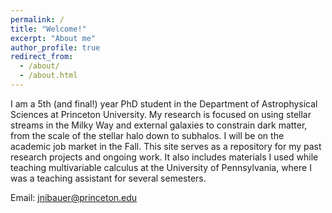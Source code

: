 ```yaml
---
permalink: /
title: "Welcome!"
excerpt: "About me"
author_profile: true
redirect_from: 
  - /about/
  - /about.html
---
```

I am a 5th (and final!) year PhD student in the Department of Astrophysical Sciences at Princeton University. My research is focused on using stellar streams in the Milky Way and external galaxies to constrain dark matter, from the scale of the stellar halo down to subhalos. I will be on the academic job market in the Fall. This site serves as a repository for my past research projects and ongoing work. It also includes materials I used while teaching multivariable calculus at the University of Pennsylvania, where I was a teaching assistant for several semesters.

Email: jnibauer@princeton.edu
